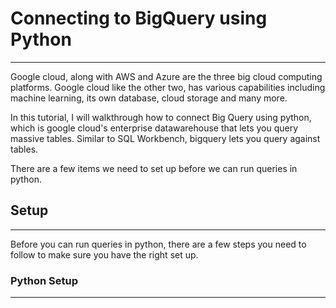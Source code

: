# Connecting to BigQuery using Python 
-------
Google cloud, along with AWS and Azure are the three big cloud computing platforms. Google cloud like the other two, has various capabilities including machine learning, its own database, cloud storage and many more. 

In this tutorial, I will walkthrough how to connect Big Query using python, which is google cloud's enterprise datawarehouse that lets you query massive tables. Similar to SQL Workbench, bigquery lets you query against tables. 

There are a few items we need to set up before we can run queries in python. 

## Setup 
-----------

Before you can run queries in python, there are a few steps you need to follow to make sure you have the right set up. 

### Python Setup
-----------